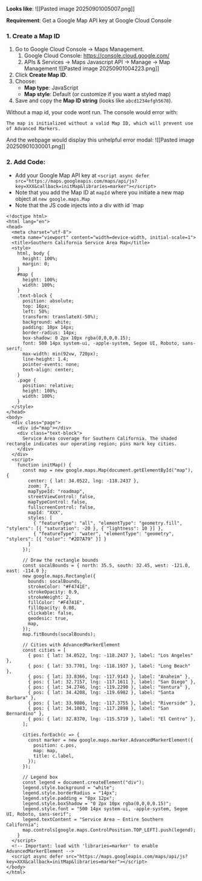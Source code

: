 **Looks like**:
![[Pasted image 20250901005007.png]]

**Requirement**: Get a Google Map API key at Google Cloud Console
### 1. Create a Map ID

1. Go to Google Cloud Console → Maps Management.
	1. Google Cloud Console: https://console.cloud.google.com/
	2. APIs & Services -> Maps Javascript API -> Manage -> Map Management
	   ![[Pasted image 20250901004223.png]]
2. Click **Create Map ID**.
3. Choose:
    - **Map type**: JavaScript
    - **Map style**: Default (or customize if you want a styled map)
4. Save and copy the **Map ID string** (looks like `abcd1234efgh5678`).

Without a map id, your code wont run. The console would error with:
```
The map is initialized without a valid Map ID, which will prevent use of Advanced Markers.
```
And the webpage would display this unhelpful error modal:
![[Pasted image 20250901030001.png]]

### 2. Add Code:
- Add your Google Map API key at `<script async defer src="https://maps.googleapis.com/maps/api/js?key=XXX&callback=initMap&libraries=marker"></script>`
- Note that you add the Map ID at `mapId` where you initiate a new map object at `new google.maps.Map`
- Note that the JS code injects into a div with id `map
```
<!doctype html>
<html lang="en">
<head>
  <meta charset="utf-8">
  <meta name="viewport" content="width=device-width, initial-scale=1">
  <title>Southern California Service Area Map</title>
  <style>
    html, body {
      height: 100%;
      margin: 0;
    }
    #map {
      height: 100%;
      width: 100%;
    }
    .text-block {
      position: absolute;
      top: 16px;
      left: 50%;
      transform: translateX(-50%);
      background: white;
      padding: 10px 14px;
      border-radius: 14px;
      box-shadow: 0 2px 10px rgba(0,0,0,0.15);
      font: 500 14px system-ui, -apple-system, Segoe UI, Roboto, sans-serif;
      max-width: min(92vw, 720px);
      line-height: 1.4;
      pointer-events: none;
      text-align: center;
    }
    .page {
      position: relative;
      height: 100%;
      width: 100%;
    }
  </style>
</head>
<body>
  <div class="page">
    <div id="map"></div>
    <div class="text-block">
      Service Area coverage for Southern California. The shaded rectangle indicates our operating region; pins mark key cities.
    </div>
  </div>
  <script>
    function initMap() {
      const map = new google.maps.Map(document.getElementById("map"), {
        center: { lat: 34.0522, lng: -118.2437 },
        zoom: 7,
        mapTypeId: "roadmap",
        streetViewControl: false,
        mapTypeControl: false,
        fullscreenControl: false,
        mapId: "XXX",
        styles: [
          { "featureType": "all", "elementType": "geometry.fill", "stylers": [{ "saturation": -20 }, { "lightness": 10 }] },
          { "featureType": "water", "elementType": "geometry", "stylers": [{ "color": "#2D7A79" }] }
        ]
      });

      // Draw the rectangle bounds
      const socalBounds = { north: 35.5, south: 32.45, west: -121.0, east: -114.0 };
      new google.maps.Rectangle({
        bounds: socalBounds,
        strokeColor: "#F4741E",
        strokeOpacity: 0.9,
        strokeWeight: 2,
        fillColor: "#F4741E",
        fillOpacity: 0.08,
        clickable: false,
        geodesic: true,
        map,
      });
      map.fitBounds(socalBounds);

      // Cities with AdvancedMarkerElement
      const cities = [
        { pos: { lat: 34.0522, lng: -118.2437 }, label: "Los Angeles" },
        { pos: { lat: 33.7701, lng: -118.1937 }, label: "Long Beach" },
        { pos: { lat: 33.8366, lng: -117.9143 }, label: "Anaheim" },
        { pos: { lat: 32.7157, lng: -117.1611 }, label: "San Diego" },
        { pos: { lat: 34.2746, lng: -119.2290 }, label: "Ventura" },
        { pos: { lat: 34.4208, lng: -119.6982 }, label: "Santa Barbara" },
        { pos: { lat: 33.9806, lng: -117.3755 }, label: "Riverside" },
        { pos: { lat: 34.1083, lng: -117.2898 }, label: "San Bernardino" },
        { pos: { lat: 32.8370, lng: -115.5719 }, label: "El Centro" },
      ];

      cities.forEach(c => {
        const marker = new google.maps.marker.AdvancedMarkerElement({
          position: c.pos,
          map: map,
          title: c.label,
        });
      });

      // Legend box
      const legend = document.createElement("div");
      legend.style.background = "white";
      legend.style.borderRadius = "14px";
      legend.style.padding = "8px 12px";
      legend.style.boxShadow = "0 2px 10px rgba(0,0,0,0.15)";
      legend.style.font = "500 14px system-ui, -apple-system, Segoe UI, Roboto, sans-serif";
      legend.textContent = "Service Area — Entire Southern California";
      map.controls[google.maps.ControlPosition.TOP_LEFT].push(legend);
    }
  </script>
  <!-- Important: load with 'libraries=marker' to enable AdvancedMarkerElement -->
  <script async defer src="https://maps.googleapis.com/maps/api/js?key=XXX&callback=initMap&libraries=marker"></script>
</body>
</html>

```
